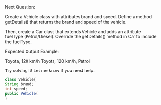 Next Question:

Create a Vehicle class with attributes brand and speed. Define a method getDetails() that returns the brand and speed of the vehicle.

Then, create a Car class that extends Vehicle and adds an attribute fuelType (Petrol/Diesel).
Override the getDetails() method in Car to include the fuelType.

Expected Output Example:

Toyota, 120 km/h
Toyota, 120 km/h, Petrol

Try solving it! Let me know if you need help.

```java
class Vehicle{
String brand;
int speed;
public Vehicle(
}
```
